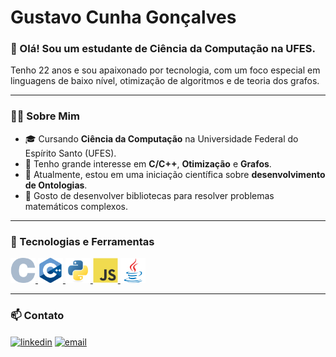 # Gustavo Cunha Gonçalves

### 👋 Olá! Sou um estudante de Ciência da Computação na UFES.

<p align="left">
  Tenho 22 anos e sou apaixonado por tecnologia, com um foco especial em linguagens de baixo nível, otimização de algoritmos e de teoria dos grafos.
</p>

---

### 👨‍💻 Sobre Mim

- 🎓 Cursando **Ciência da Computação** na Universidade Federal do Espírito Santo (UFES).
- 🌱 Tenho grande interesse em **C/C++**, **Otimização** e **Grafos**.
- 🔬 Atualmente, estou em uma iniciação científica sobre **desenvolvimento de Ontologias**.
- 🧩 Gosto de desenvolver bibliotecas para resolver problemas matemáticos complexos.

---

### 🚀 Tecnologias e Ferramentas

<p align="left">
  <a href="https://www.cprogramming.com/" target="_blank" rel="noreferrer">
    <img src="https://raw.githubusercontent.com/devicons/devicon/master/icons/c/c-original.svg" alt="c" width="40" height="40"/>
  </a>
  <a href="https://www.w3schools.com/cpp/" target="_blank" rel="noreferrer">
    <img src="https://raw.githubusercontent.com/devicons/devicon/master/icons/cplusplus/cplusplus-original.svg" alt="cplusplus" width="40" height="40"/>
  </a>
  <a href="https://www.python.org" target="_blank" rel="noreferrer">
    <img src="https://raw.githubusercontent.com/devicons/devicon/master/icons/python/python-original.svg" alt="python" width="40" height="40"/>
  </a>
  <a href="https://developer.mozilla.org/en-US/docs/Web/JavaScript" target="_blank" rel="noreferrer">
    <img src="https://raw.githubusercontent.com/devicons/devicon/master/icons/javascript/javascript-original.svg" alt="javascript" width="40" height="40"/>
  </a>
  <a href="https://www.java.com" target="_blank" rel="noreferrer">
    <img src="https://raw.githubusercontent.com/devicons/devicon/master/icons/java/java-original.svg" alt="java" width="40" height="40"/>
  </a>
</p>

---

### 📫 Contato

<p align="left">
  <a href="LINK-DO-SEU-LINKEDIN" target="blank"><img align="center" src="https://raw.githubusercontent.com/rahuldkjain/github-profile-readme-generator/master/src/images/icons/Social/linked-in-alt.svg" alt="linkedin" height="30" width="40" /></a>
  <a href="mailto:SEU-EMAIL@exemplo.com" target="blank"><img align="center" src="https://cdn-icons-png.flaticon.com/512/25/25236.png" alt="email" height="30" width="30" /></a>
</p>
